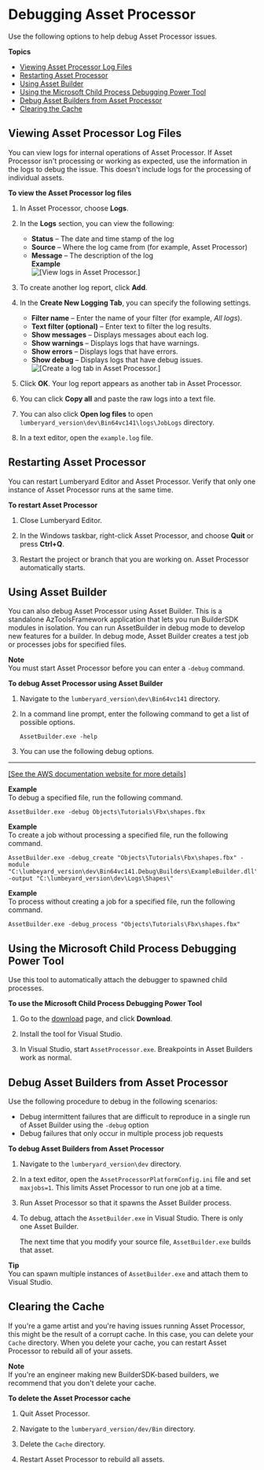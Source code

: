 # Debugging Asset Processor<a name="asset-processor-debugging"></a>

Use the following options to help debug Asset Processor issues\.

**Topics**
+ [Viewing Asset Processor Log Files](#asset-processor-log-files)
+ [Restarting Asset Processor](#restart-asset-processor)
+ [Using Asset Builder](#using-asset-builder)
+ [Using the Microsoft Child Process Debugging Power Tool](#debug-with-visual-studio-child-process-add-on)
+ [Debug Asset Builders from Asset Processor](#debug-asset-builders-running-from-asset-processor)
+ [Clearing the Cache](#clearing-asset-processor-cache)

## Viewing Asset Processor Log Files<a name="asset-processor-log-files"></a>

You can view logs for internal operations of Asset Processor\. If Asset Processor isn't processing or working as expected, use the information in the logs to debug the issue\. This doesn't include logs for the processing of individual assets\. 

**To view the Asset Processor log files**

1. In Asset Processor, choose **Logs**\.

1. In the **Logs** section, you can view the following:
   + **Status** – The date and time stamp of the log 
   + **Source** – Where the log came from \(for example, Asset Processor\)
   + **Message** – The description of the log  
**Example**    
![\[View logs in Asset Processor.\]](http://docs.aws.amazon.com/lumberyard/latest/userguide/images/asset-pipeline-all-logs.png)

1. To create another log report, click **Add**\.

1. In the **Create New Logging Tab**, you can specify the following settings\.
   + **Filter name** – Enter the name of your filter \(for example, *All logs*\)\.
   + **Text filter \(optional\)** – Enter text to filter the log results\.
   + **Show messages** – Displays messages about each log\.
   + **Show warnings** – Displays logs that have warnings\.
   + **Show errors** – Displays logs that have errors\.
   + **Show debug** – Displays logs that have debug issues\.  
![\[Create a log tab in Asset Processor.\]](http://docs.aws.amazon.com/lumberyard/latest/userguide/images/asset-processor-logging-tab.png)

1. Click **OK**\. Your log report appears as another tab in Asset Processor\.

1. You can click **Copy all** and paste the raw logs into a text file\. 

1. You can also click **Open log files** to open `lumberyard_version\dev\Bin64vc141\logs\JobLogs` directory\.

1. In a text editor, open the `example.log` file\.

## Restarting Asset Processor<a name="restart-asset-processor"></a>

You can restart Lumberyard Editor and Asset Processor\. Verify that only one instance of Asset Processor runs at the same time\.

**To restart Asset Processor**

1. Close Lumberyard Editor\.

1. In the Windows taskbar, right\-click Asset Processor, and choose **Quit** or press **Ctrl\+Q**\.

1. Restart the project or branch that you are working on\. Asset Processor automatically starts\.

## Using Asset Builder<a name="using-asset-builder"></a>

You can also debug Asset Processor using Asset Builder\. This is a standalone AzToolsFramework application that lets you run BuilderSDK modules in isolation\. You can run AssetBuilder in debug mode to develop new features for a builder\. In debug mode, Asset Builder creates a test job or processes jobs for specified files\.

**Note**  
You must start Asset Processor before you can enter a `-debug` command\.

**To debug Asset Processor using Asset Builder**

1. Navigate to the `lumberyard_version\dev\Bin64vc141` directory\.

1. In a command line prompt, enter the following command to get a list of possible options\.

   ```
   AssetBuilder.exe -help
   ```

1. You can use the following debug options\.  
****    
[\[See the AWS documentation website for more details\]](http://docs.aws.amazon.com/lumberyard/latest/userguide/asset-processor-debugging.html)

**Example**  
To debug a specified file, run the following command\.  

```
AssetBuilder.exe -debug Objects\Tutorials\Fbx\shapes.fbx
```

**Example**  
To create a job without processing a specified file, run the following command\.  

```
AssetBuilder.exe -debug_create "Objects\Tutorials\Fbx\shapes.fbx" -module "C:\lumbeyard_version\dev\Bin64vc141.Debug\Builders\ExampleBuilder.dll" -output "C:\lumbeyard_version\dev\Logs\Shapes\"
```

**Example**  
To process without creating a job for a specified file, run the following command\.  

```
AssetBuilder.exe -debug_process "Objects\Tutorials\Fbx\shapes.fbx"
```

## Using the Microsoft Child Process Debugging Power Tool<a name="debug-with-visual-studio-child-process-add-on"></a>

Use this tool to automatically attach the debugger to spawned child processes\.

**To use the Microsoft Child Process Debugging Power Tool**

1. Go to the [download](https://marketplace.visualstudio.com/items?itemName=vsdbgplat.MicrosoftChildProcessDebuggingPowerTool) page, and click **Download**\.

1. Install the tool for Visual Studio\.

1. In Visual Studio, start `AssetProcessor.exe`\. Breakpoints in Asset Builders work as normal\.

## Debug Asset Builders from Asset Processor<a name="debug-asset-builders-running-from-asset-processor"></a>

Use the following procedure to debug in the following scenarios:
+ Debug intermittent failures that are difficult to reproduce in a single run of Asset Builder using the `-debug` option
+ Debug failures that only occur in multiple process job requests

**To debug Asset Builders from Asset Processor**

1. Navigate to the `lumberyard_version\dev` directory\.

1. In a text editor, open the `AssetProcessorPlatformConfig.ini` file and set `maxjobs=1`\. This limits Asset Processor to run one job at a time\.

1. Run Asset Processor so that it spawns the Asset Builder process\.

1. To debug, attach the `AssetBuilder.exe` in Visual Studio\. There is only one Asset Builder\.

   The next time that you modify your source file, `AssetBuilder.exe` builds that asset\.

**Tip**  
You can spawn multiple instances of `AssetBuilder.exe` and attach them to Visual Studio\.

## Clearing the Cache<a name="clearing-asset-processor-cache"></a>

If you're a game artist and you're having issues running Asset Processor, this might be the result of a corrupt cache\. In this case, you can delete your `Cache` directory\. When you delete your cache, you can restart Asset Processor to rebuild all of your assets\.

**Note**  
If you're an engineer making new BuilderSDK\-based builders, we recommend that you don't delete your cache\.

**To delete the Asset Processor cache**

1. Quit Asset Processor\.

1. Navigate to the `lumberyard_version/dev/Bin` directory\.

1. Delete the `Cache` directory\.

1. Restart Asset Processor to rebuild all assets\.